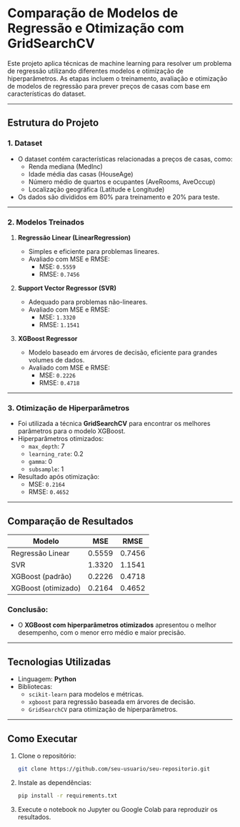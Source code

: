 # Comparação de Modelos de Regressão e Otimização com GridSearchCV

Este projeto aplica técnicas de machine learning para resolver um problema de regressão utilizando diferentes modelos e otimização de hiperparâmetros. As etapas incluem o treinamento, avaliação e otimização de modelos de regressão para prever preços de casas com base em características do dataset.

---

## Estrutura do Projeto

### 1. Dataset
- O dataset contém características relacionadas a preços de casas, como:
  - Renda mediana (MedInc)
  - Idade média das casas (HouseAge)
  - Número médio de quartos e ocupantes (AveRooms, AveOccup)
  - Localização geográfica (Latitude e Longitude)
- Os dados são divididos em 80% para treinamento e 20% para teste.

---

### 2. Modelos Treinados
1. **Regressão Linear (LinearRegression)**
   - Simples e eficiente para problemas lineares.
   - Avaliado com MSE e RMSE:
     - MSE: `0.5559`
     - RMSE: `0.7456`

2. **Support Vector Regressor (SVR)**
   - Adequado para problemas não-lineares.
   - Avaliado com MSE e RMSE:
     - MSE: `1.3320`
     - RMSE: `1.1541`

3. **XGBoost Regressor**
   - Modelo baseado em árvores de decisão, eficiente para grandes volumes de dados.
   - Avaliado com MSE e RMSE:
     - MSE: `0.2226`
     - RMSE: `0.4718`

---

### 3. Otimização de Hiperparâmetros
- Foi utilizada a técnica **GridSearchCV** para encontrar os melhores parâmetros para o modelo XGBoost.
- Hiperparâmetros otimizados:
  - `max_depth`: 7
  - `learning_rate`: 0.2
  - `gamma`: 0
  - `subsample`: 1
- Resultado após otimização:
  - MSE: `0.2164`
  - RMSE: `0.4652`

---

## Comparação de Resultados

| Modelo                  | MSE    | RMSE   |
|-------------------------|--------|--------|
| Regressão Linear        | 0.5559 | 0.7456 |
| SVR                    | 1.3320 | 1.1541 |
| XGBoost (padrão)       | 0.2226 | 0.4718 |
| XGBoost (otimizado)    | 0.2164 | 0.4652 |

### Conclusão:
- O **XGBoost com hiperparâmetros otimizados** apresentou o melhor desempenho, com o menor erro médio e maior precisão.

---

## Tecnologias Utilizadas
- Linguagem: **Python**
- Bibliotecas:
  - `scikit-learn` para modelos e métricas.
  - `xgboost` para regressão baseada em árvores de decisão.
  - `GridSearchCV` para otimização de hiperparâmetros.

---

## Como Executar

1. Clone o repositório:
   ```bash
   git clone https://github.com/seu-usuario/seu-repositorio.git
   ```
2. Instale as dependências:
   ```bash
   pip install -r requirements.txt
   ```
3. Execute o notebook no Jupyter ou Google Colab para reproduzir os resultados.
